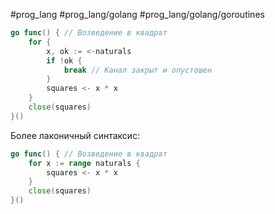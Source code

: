 #prog_lang #prog_lang/golang #prog_lang/golang/goroutines 

```go
go func() { // Возведение в квадрат
	for {
		х, ok := <-naturals
		if !ok {
			break // Канал закрыт и опустошен
		}
		squares <- х * х
	}
	close(squares)
}()
```

Более лаконичный синтаксис:

```go
go func() { // Возведение в квадрат
	for x := range naturals {
		squares <- x * x
	}
	close(squares)
}()
```
